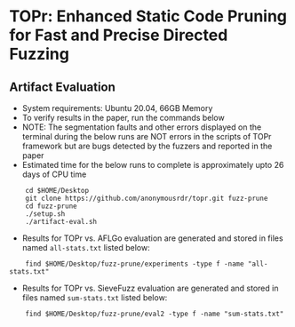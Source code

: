 # TOPr: Enhanced Static Code Pruning for Fast and Precise Directed Fuzzing


## Artifact Evaluation

- System requirements: Ubuntu 20.04, 66GB Memory
- To verify results in the paper, run the commands below
- NOTE: The segmentation faults and other errors displayed on the terminal during the below runs are NOT errors in the scripts of TOPr framework but are bugs detected by the fuzzers and reported in the paper
- Estimated time for the below runs to complete is approximately upto 26 days of CPU time

```
    cd $HOME/Desktop
    git clone https://github.com/anonymousrdr/topr.git fuzz-prune
    cd fuzz-prune
    ./setup.sh
    ./artifact-eval.sh
```

- Results for TOPr vs. AFLGo evaluation are generated and stored in files named `all-stats.txt` listed below:

```
    find $HOME/Desktop/fuzz-prune/experiments -type f -name "all-stats.txt"
```

- Results  for TOPr vs. SieveFuzz evaluation are generated and stored in files named `sum-stats.txt` listed below:

```
    find $HOME/Desktop/fuzz-prune/eval2 -type f -name "sum-stats.txt"
```
